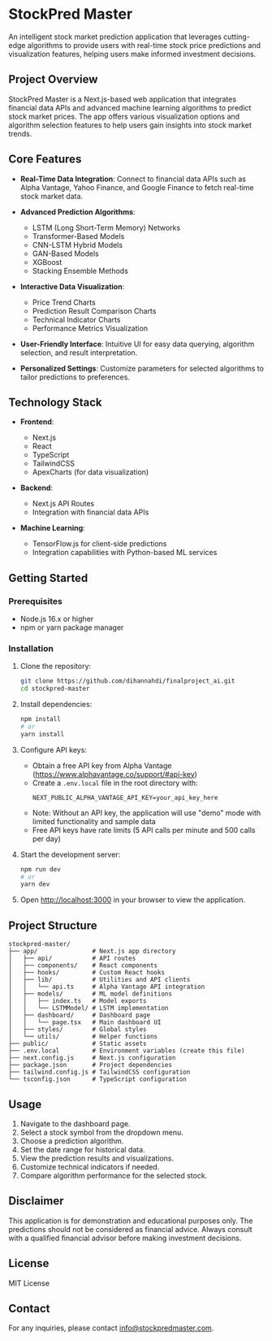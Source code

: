# StockPred Master

An intelligent stock market prediction application that leverages cutting-edge algorithms to provide users with real-time stock price predictions and visualization features, helping users make informed investment decisions.

## Project Overview

StockPred Master is a Next.js-based web application that integrates financial data APIs and advanced machine learning algorithms to predict stock market prices. The app offers various visualization options and algorithm selection features to help users gain insights into stock market trends.

## Core Features

- **Real-Time Data Integration**: Connect to financial data APIs such as Alpha Vantage, Yahoo Finance, and Google Finance to fetch real-time stock market data.

- **Advanced Prediction Algorithms**:
  - LSTM (Long Short-Term Memory) Networks
  - Transformer-Based Models
  - CNN-LSTM Hybrid Models
  - GAN-Based Models
  - XGBoost
  - Stacking Ensemble Methods

- **Interactive Data Visualization**:
  - Price Trend Charts
  - Prediction Result Comparison Charts
  - Technical Indicator Charts
  - Performance Metrics Visualization

- **User-Friendly Interface**: Intuitive UI for easy data querying, algorithm selection, and result interpretation.

- **Personalized Settings**: Customize parameters for selected algorithms to tailor predictions to preferences.

## Technology Stack

- **Frontend**:
  - Next.js
  - React
  - TypeScript
  - TailwindCSS
  - ApexCharts (for data visualization)

- **Backend**:
  - Next.js API Routes
  - Integration with financial data APIs

- **Machine Learning**:
  - TensorFlow.js for client-side predictions
  - Integration capabilities with Python-based ML services

## Getting Started

### Prerequisites

- Node.js 16.x or higher
- npm or yarn package manager

### Installation

1. Clone the repository:
   ```bash
   git clone https://github.com/dihannahdi/finalproject_ai.git
   cd stockpred-master
   ```

2. Install dependencies:
   ```bash
   npm install
   # or
   yarn install
   ```

3. Configure API keys:
   - Obtain a free API key from Alpha Vantage (https://www.alphavantage.co/support/#api-key)
   - Create a `.env.local` file in the root directory with:
     ```
     NEXT_PUBLIC_ALPHA_VANTAGE_API_KEY=your_api_key_here
     ```
   - Note: Without an API key, the application will use "demo" mode with limited functionality and sample data
   - Free API keys have rate limits (5 API calls per minute and 500 calls per day)

4. Start the development server:
   ```bash
   npm run dev
   # or
   yarn dev
   ```

5. Open [http://localhost:3000](http://localhost:3000) in your browser to view the application.

## Project Structure

```
stockpred-master/
├── app/               # Next.js app directory
│   ├── api/           # API routes
│   ├── components/    # React components
│   ├── hooks/         # Custom React hooks
│   ├── lib/           # Utilities and API clients
│   │   └── api.ts     # Alpha Vantage API integration
│   ├── models/        # ML model definitions
│   │   ├── index.ts   # Model exports
│   │   └── LSTMModel/ # LSTM implementation
│   ├── dashboard/     # Dashboard page
│   │   └── page.tsx   # Main dashboard UI
│   ├── styles/        # Global styles
│   └── utils/         # Helper functions
├── public/            # Static assets
├── .env.local         # Environment variables (create this file)
├── next.config.js     # Next.js configuration
├── package.json       # Project dependencies
├── tailwind.config.js # TailwindCSS configuration
└── tsconfig.json      # TypeScript configuration
```

## Usage

1. Navigate to the dashboard page.
2. Select a stock symbol from the dropdown menu.
3. Choose a prediction algorithm.
4. Set the date range for historical data.
5. View the prediction results and visualizations.
6. Customize technical indicators if needed.
7. Compare algorithm performance for the selected stock.

## Disclaimer

This application is for demonstration and educational purposes only. The predictions should not be considered as financial advice. Always consult with a qualified financial advisor before making investment decisions.

## License

MIT License

## Contact

For any inquiries, please contact info@stockpredmaster.com. 
